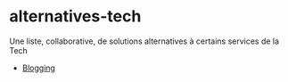 # alternatives-tech
Une liste, collaborative, de solutions alternatives à certains services de la Tech

- [Blogging](https://github.com/Gaellan/alternatives-tech/blob/main/blogging/index.md)
